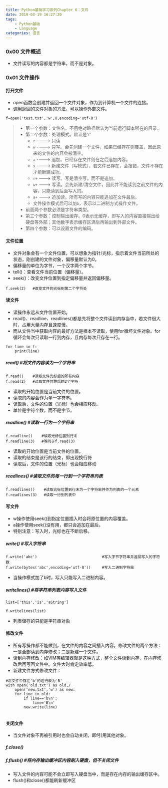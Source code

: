 ```yaml
---
title: Python基础学习系列Chapter 6：文件
date: 2019-03-19 16:27:20
tags:
	- Python基础
	- Language
categories: 语言
---
```


### 0x00 文件概述

- 文件读写的内容都是字符串，而不是对象。

### 0x01 文件操作

#### 打开文件

- open函数会创建并返回一个文件对象，作为到计算机一个文件的连接。
- 调用返回的文件对象的方法，可以操作外部文件。

```
f=open('test.txt','w',0,encoding='utf-8')
```

<!-- more -->

> - 第一个参数：文件名。不用绝对路径默认为当前运行脚本所在的目录。
> - 第二个参数：处理模式。默认是'r'
>   - `r` ----> 只读
>   - `w` ----> 只写。会先创建一个文件，如果已经存在则覆盖，因此原来的文件的内容会被清空。
>   - `a` ----> 追加。已经存在文件则在之后追加内容。
>   - `x` ----> 新建文件（写模式），若文件已存在，会报错，文件不存在才能新建成功。
>   - `r+` ---> 读写。写是清空写，而不是追加。
>   - `w+` ---> 写读。会先新建/清空文件，因此并不能读到之前文件的内容，只能读到后面写入的。
>   - `a+` ---> 追加读。所有写的内容只能追加在文件最后。
>   - 文件操作模式后可以加`b`，表示以二进制方式操作文件。
> - 前面两个参数必须是字符串类型。
> - 第三个参数：控制输出缓存。0表示无缓存，即写入的内容直接输出给硬盘等外部；其他数字表示缓存区满后再输出到外部文件。
> - 第四个参数：可以设置文件的编码。

#### 文件位置

- 文件对象会有一个文件位置，可以想象为指针/光标，指示着文件当前所处的状态，刚创建的文件对象，偏移量默认为0。
- 偏移量的单位为字节，一个汉字两个字节。
- tell()：查看文件当前位置（偏移量）。
- seek()：改变文件位置到指定偏移量并返回偏移量。

```
f.seek(2)   #改变文件的光标到第二个字节处
```

#### 读文件

- 读操作永远从文件位置开始。
- read()、readline、readlines()都是先将整个文件读到内存当中，若文件很大时，占用大量内存且速度慢。
- 而从文件当中获取内容的最好方法是根本不读取，使用for循坏文件对象。for循环会每次只读取一行到内存，且内存每次只存在一行。

```
for line in f:
    print(line)
```

##### read() #将文件内容读为一个字符串

```
f.read()    #读取文件光标后的所有内容
f.read(2)   #读取文件位置后的2个字符
```

- 读取的开始位置是当前文件的位置。
- 读取的内容会作为单一字符串。
- 读取后，文件的位置（光标）也会相应移动。
- 单位是字符个数，而不是字节。

##### readline() #读取一行为一个字符串

```
f.readline()    #读取光标位置到行末
f.readline(3)   #等同于f.read(3)
```

- 读取的开始位置是当前文件的位置。
- 读取的结束是该行的结束，即出现换行符
- 读取后，文件的位置（光标）也会相应移动

##### readlines() #读取文件的每一行到一个字符串列表

```
f.readlines()    #读取光标位置到行末为一个字符串并作为列表的一个元素
f.readlines(3)   #读取一行到列表中
```

#### 写文件

- w操作使用seek()到指定位置插入时会将原位置的内容覆盖。
- a操作使用seek()没有用，都只会追加在最后。
- 特别注意：写入时，光标也在不断后移。

##### write() #写入字符串

```
f.write('abc')                             #写入字节字符串并返回写入的字符数
f.write(bytes('abc',encoding='utf-8'))     #写入二进制字符串
```

- 当操作模式加了b时，写入只能写入二进制内容。

##### writelines() #将字符串列表内容写入文件

```
list=['this','is','aString']

f.writelines(list)
```

- 列表储存的只能是字符串对象

#### 修改文件

- 所有写操作都不能做到，在文件的内容之间插入内容。修改文件的两个方法：一是全部读到内存修改；二是新建一个文件。
- 读到内存修改：如VIM等编辑器就是这种方式，整个文件读到内存，在内存修改后再写回文件中。文件大时肯定效率低。
- 新建文件方式修改文件：

```
#将文件中存在'b'的这行改为'B'
with open('old.txt') as old,/
    open('new.txt','w') as new:
    for line in old:
        if line=='b\n':
            line='B\n'
        new.write(line)
        
```

#### 关闭文件

- 当文件对象不再被引用时也会自动关闭，即f引用其他对象。

##### f.close()

##### f.flush() #将内存输出缓冲区内容刷入硬盘，但不关闭文件

- 写入文件的内容可能不会立即写入硬盘当中，而是存在内存的输出缓存区中。
- flush()和close()都能刷新缓冲区